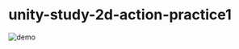 # unity-study-2d-action-practice1

![demo](https://github.com/nshiraki/unity-study-2d-action-practice1/blob/master/ScreenShot/movie_001.gif)

